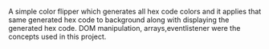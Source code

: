 A simple color flipper which generates all hex code colors and it applies that same generated hex code to background along with displaying the generated hex code.
DOM manipulation, arrays,eventlistener were the concepts used in this project.
